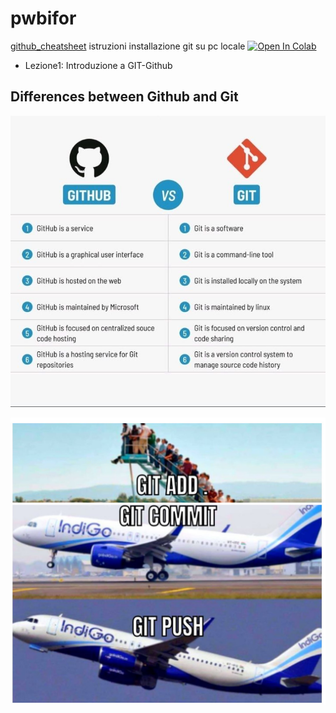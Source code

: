 # pwbifor

[github_cheatsheet](materiale/Less01/_cheat_github.pdf)
istruzioni installazione git su pc locale
[![Open In Colab](https://colab.research.google.com/assets/colab-badge.svg)](https://colab.research.google.com/github/Frenz86/pwbifor/blob/main/materiale/Less01/Come_utilizzare_GitHub.ipynb)


- Lezione1: Introduzione a GIT-Github 

## Differences between Github and Git

![image info](./github1.jpg)


![image info](./git2.jpg)
